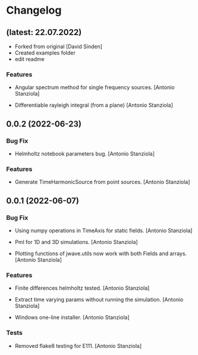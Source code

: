 # Changelog


## (latest: 22.07.2022)

* Forked from original [David Sinden]
* Created examples folder
* edit readme 

### Features

* Angular spectrum method for single frequency sources. [Antonio Stanziola]

* Differentiable rayleigh integral (from a plane) [Antonio Stanziola]


## 0.0.2 (2022-06-23)

### Bug Fix

* Helmholtz notebook parameters bug. [Antonio Stanziola]

### Features

* Generate TimeHarmonicSource from point sources. [Antonio Stanziola]


## 0.0.1 (2022-06-07)

### Bug Fix

* Using numpy operations in TimeAxis for static fields. [Antonio Stanziola]

* Pml for 1D and 3D simulations. [Antonio Stanziola]

* Plotting functions of jwave.utils now work with both Fields and arrays. [Antonio Stanziola]

### Features

* Finite differences helmholtz tested. [Antonio Stanziola]

* Extract time varying params without running the simulation. [Antonio Stanziola]

* Windows one-line installer. [Antonio Stanziola]

### Tests

* Removed flake8 testing for E111. [Antonio Stanziola]
